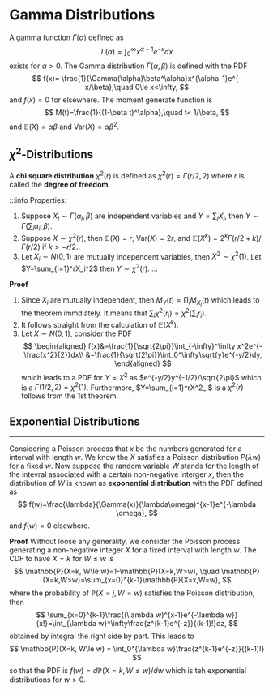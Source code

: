 # Gamma Distributions


A gamma function $\Gamma(\alpha)$ defined as
$$
\Gamma(\alpha)=\int_0^\infty x^{\alpha-1}e^{-x}dx
$$
exists for $\alpha>0$. The Gamma distribution $\Gamma(\alpha,\beta)$ is defined with the PDF
$$
f(x)= \frac{1}{\Gamma(\alpha)\beta^\alpha}x^{\alpha-1}e^{-x/\beta},\quad 0\le x<\infty,
$$
and $f(x)=0$ for elsewhere. The moment generate function is
$$
M(t)=\frac{1}{(1-\beta t)^\alpha},\quad t< 1/\beta,
$$
and $\mathbb{E}(X)=\alpha\beta$ and $\text{Var}(X)=\alpha\beta^2$. 

## $\chi^2$-Distributions
A **chi square distribution** $\chi^2(r)$ is defined as $\chi^2(r)=\Gamma(r/2,2)$ where $r$ is called the **degree of freedom**. 

:::info Properties:
1. Suppose $X_i\sim \Gamma(\alpha_i,\beta)$ are independent variables and $Y=\sum_iX_i$, then $Y\sim\Gamma(\sum_i\alpha_i,\beta)$. 
2. Suppose $X\sim\chi^2(r)$, then $\mathbb{E}(X)= r$, $\text{Var}(X)=2r$, and $\mathbb{E}(X^k)=2^k\Gamma(r/2+k)/\Gamma(r/2)$ if $k>-r/2$..
3. Let $X_i\sim N(0,1)$ are mutually independent variables, then $X^2\sim \chi^2(1)$. Let $Y=\sum_{i=1}^rX_i^2$ then $Y\sim \chi^2(r)$.
:::

**Proof**
1. Since $X_i$ are mutually independent, then $M_Y(t)=\prod_iM_{X_i}(t)$ which leads to the theorem immdiately. It means that $\sum_i\chi^2(r_i)=\chi^2(\sum_ir_i)$.
2. It follows straight from the calculation of $\mathbb{E}(X^k)$.
3. Let $X\sim N(0,1)$, consider the PDF 
$$
\begin{aligned}
f(x)&=\frac{1}{\sqrt{2\pi}}\int_{-\infty}^\infty x^2e^{-\frac{x^2}{2}}dx\\
&=\frac{1}{\sqrt{2\pi}}\int_0^\infty\sqrt{y}e^{-y/2}dy,
\end{aligned}
$$
which leads to a PDF for $Y=X^2$ as $e^{-y/2}y^{-1/2}/\sqrt{2\pi}$ which is a $\Gamma(1/2,2)=\chi^2(1)$. Furthermore, $Y=\sum_{i=1}^rX^2_i$ is a $\chi^2(r)$ follows from the 1st theorem. 

## Exponential Distributions
---
Considering a Poisson process that $x$ be the numbers generated for a interval with length $w$. We know the $X$ satisfies a Poisson distribution $P(\lambda w)$ for a fixed $w$. Now suppose the random variable $W$ stands for the length of the intevral associated with a certain non-negative interger $x$, then the distribution of $W$ is known as **exponential distribution** with the PDF defined as
$$
f(w)=\frac{\lambda}{\Gamma(x)}(\lambda\omega)^{x-1}e^{-\lambda \omega},
$$
and $f(w)=0$ elsewhere.

**Proof** 
Without loose any generality, we consider the Poisson process generating a non-negative integer $X$ for a fixed interval with length $w$. The CDF to have $X=k$ for $W\le w$ is
$$
\mathbb{P}(X=k, W\le w)=1-\mathbb{P}(X=k,W>w), \quad \mathbb{P}(X=k,W>w)=\sum_{x=0}^{k-1}\mathbb{P}(X=x,W=w),
$$
where the probability of $\mathbb{P}(X=j,W=w)$ satisfies the Poisson distribution, then
$$
\sum_{x=0}^{k-1}\frac{(\lambda w)^{x-1}e^{-\lambda w}}{x!}=\int_{\lambda w}^\infty\frac{z^{k-1}e^{-z}}{(k-1)!}dz,
$$
obtained by integral the right side by part. This leads to
$$
\mathbb{P}(X=k, W\le w) = \int_0^{\lambda w}\frac{z^{k-1}e^{-z}}{(k-1)!}
$$
so that the PDF is $f(w)=d\mathbb{P}(X=k, W\le w)/dw$ which is teh exponential distributions for $w>0$.
